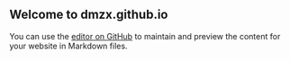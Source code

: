 ## Welcome to dmzx.github.io

You can use the [editor on GitHub](https://github.com/dmzx/dmzx.github.io/edit/master/README.md) to maintain and preview the content for your website in Markdown files.


